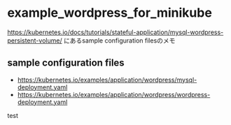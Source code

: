 # example_wordpress_for_minikube
https://kubernetes.io/docs/tutorials/stateful-application/mysql-wordpress-persistent-volume/ にあるsample configuration filesのメモ

## sample configuration files
- https://kubernetes.io/examples/application/wordpress/mysql-deployment.yaml
- https://kubernetes.io/examples/application/wordpress/wordpress-deployment.yaml

test